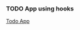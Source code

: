 ### TODO App using hooks

[Todo App](ttps://602e7de7ec12880d332e53e1--jj-todo-hooks.netlify.app 'App current state')
